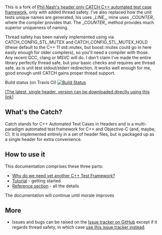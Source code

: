 This is a fork of [Phil Nash's header only CATCH C++ automated test case framework](https://github.com/philsquared/Catch), only with added thread safety. I've also replaced how the unit tests unique names are generated, his uses \__LINE__, mine uses \__COUNTER__ where the compiler provides that. The \__COUNTER__ method provides much superior uniqueness of naming.

Thread safety has been naively implemented using via CATCH_CONFIG_STL_MUTEX and CATCH_CONFIG_STL_MUTEX_HOLD (these default to the C++ 11 std::mutex, but boost::mutex could go in here easily enough for older compilers), so you'll need a compiler with those. Any recent GCC, clang or MSVC will do. I don't claim I've made the entire library perfectly thread safe, but your basic checks and requires are thread safe, as is unit test stdout/stderr redirection. It works well enough for me, good enough until CATCH gains proper thread support.

Build status (on Travis CI) [![Build Status](https://travis-ci.org/ned14/Catch-ThreadSafe.png)](https://travis-ci.org/ned14/Catch-ThreadSafe)

<a href="https://raw.githubusercontent.com/ned14/Catch-ThreadSafe/develop/single_include/catch.hpp">[The latest, single header, version can be downloaded directly using this link]</a>

## What's the Catch?

Catch stands for C++ Automated Test Cases in Headers and is a multi-paradigm automated test framework for C++ and Objective-C (and, maybe, C). It is implemented entirely in a set of header files, but is packaged up as a single header for extra convenience.

## How to use it
This documentation comprises these three parts:

* [Why do we need yet another C++ Test Framework?](docs/why-catch.md)
* [Tutorial](docs/tutorial.md) - getting started
* [Reference section](docs/Readme.md) - all the details

The documentation will continue until morale improves

## More
* Issues and bugs can be raised on the [Issue tracker on GitHub](https://github.com/philsquared/Catch/issues) except if it regards thread safety,
in which case [use this issue tracker instead](https://github.com/ned14/Catch-ThreadSafe/issues).
